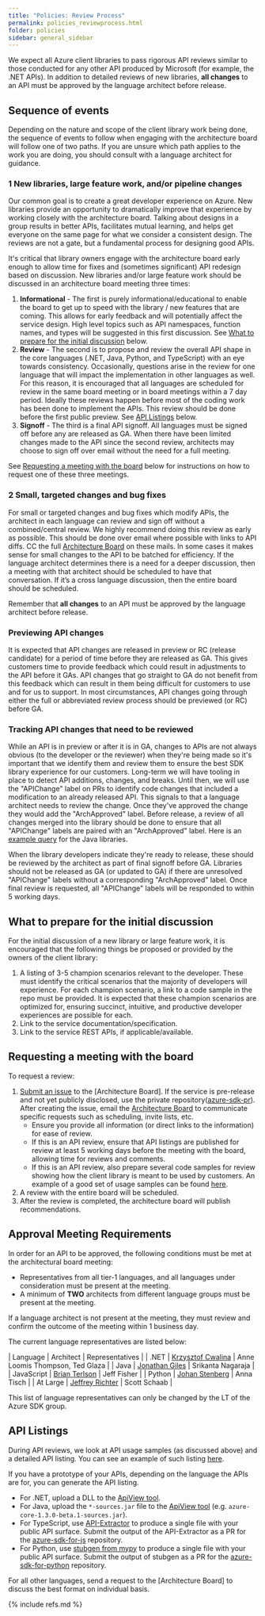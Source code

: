 ```yaml
---
title: "Policies: Review Process"
permalink: policies_reviewprocess.html
folder: policies
sidebar: general_sidebar
---
```


We expect all Azure client libraries to pass rigorous API reviews similar to those conducted for any other API produced by Microsoft (for example, the .NET APIs).  In addition to detailed reviews of new libraries, **all changes** to an API must be approved by the language architect before release.

## Sequence of events

Depending on the nature and scope of the client library work being done, the sequence of events to follow when engaging with the architecture board will follow one of two paths.  If you are unsure which path applies to the work you are doing, you should consult with a language architect for guidance.

### 1 New libraries, large feature work, and/or pipeline changes

Our common goal is to create a great developer experience on Azure.  New libraries provide an opportunity to dramatically improve that experience by working closely with the architecture board.  Talking about designs in a group results in better APIs, facilitates mutual learning, and helps get everyone on the same page for what we consider a consistent design. The reviews are not a gate, but a fundamental process for designing good APIs.

It's critical that library owners engage with the architecture board early enough to allow time for fixes and (sometimes significant) API redesign based on discussion. New libraries and/or large feature work should be discussed in an architecture board meeting three times:

1. **Informational** - The first is purely informational/educational to enable the board to get up to speed with the library / new features that are coming.  This allows for early feedback and will potentially affect the service design.  High level topics such as API namespaces, function names, and types will be suggested in this first discussion.  See [What to prepare for the initial discussion](#what-to-prepare-for-the-initial-discussion) below.
2. **Review** - The second is to propose and review the overall API shape in the core languages (.NET, Java, Python, and TypeScript) with an eye towards consistency. Occasionally, questions arise in the review for one language that will impact the implementation in other languages as well.  For this reason, it is encouraged that all languages are scheduled for review in the same board meeting or in board meetings within a 7 day period.  Ideally these reviews happen before most of the coding work has been done to implement the APIs.  This review should be done before the first public preview.  See [API Listings](#api-listings) below.
3. **Signoff** - The third is a final API signoff.  All languages must be signed off before any are released as GA.  When there have been limited changes made to the API since the second review, architects may choose to sign off over email without the need for a full meeting.

See [Requesting a meeting with the board](#requesting-a-meeting-with-the-board) below for instructions on how to request one of these three meetings.

### 2 Small, targeted changes and bug fixes

For small or targeted changes and bug fixes which modify APIs, the architect in each language can review and sign off without a combined/central review. We highly recommend doing this review as early as possible. This should be done over email where possible with links to API diffs.  CC the full [Architecture Board](mailto:adparch@microsoft.com) on these mails. In some cases it makes sense for small changes to the API to be batched for efficiency. If the language architect determines there is a need for a deeper discussion, then a meeting with that architect should be scheduled to have that conversation. If it’s a cross language discussion, then the entire board should be scheduled.

Remember that **all changes** to an API must be approved by the language architect before release.

### Previewing API changes

It is expected that API changes are released in preview or RC (release candidate) for a period of time before they are released as GA.  This gives customers time to provide feedback which could result in adjustments to the API before it GAs.  API changes that go straight to GA do not benefit from this feedback which can result in them being difficult for customers to use and for us to support.  In most circumstances, API changes going through either the full or abbreviated review process should be previewed (or RC) before GA.

### Tracking API changes that need to be reviewed

While an API is in preview or after it is in GA, changes to APIs are not always obvious (to the developer or the reviewer) when they're being made so it's important that we identify them and review them to ensure the best SDK library experience for our customers. Long-term we will have tooling in place to detect API additions, changes, and breaks.  Until then, we will use the "APIChange" label on PRs to identify code changes that included a modification to an already released API.  This signals to that a language architect needs to review the change.  Once they've approved the change they would add the "ArchApproved" label.  Before release, a review of all changes merged into the library should be done to ensure that all "APIChange" labels are paired with an "ArchApproved" label.  Here is an [example query](https://github.com/Azure/azure-sdk-for-java/pulls?utf8=%E2%9C%93&q=is%3Apr+label%3AAPIChange+) for the Java libraries.  

When the library developers indicate they're ready to release, these should be reviewed by the architect as part of final signoff before GA.  Libraries should not be released as GA (or updated to GA) if there are unresolved "APIChange" labels without a corresponding "ArchApproved" label.  Once final review is requested, all "APIChange" labels will be responded to within 5 working days.

## What to prepare for the initial discussion

For the initial discussion of a new library or large feature work, it is encouraged that the following things be proposed or provided by the owners of the client library:

1. A listing of 3-5 champion scenarios relevant to the developer. These must identify the critical scenarios that the majority of developers will experience. For each champion scenario, a link to a code sample in the repo must be provided. It is expected that these champion scenarios are optimized for, ensuring succinct, intuitive, and productive developer experiences are possible for each.
2. Link to the service documentation/specification.
3. Link to the service REST APIs, if applicable/available.

## Requesting a meeting with the board

To request a review:

1. [Submit an issue](https://github.com/Azure/azure-sdk/issues/new/choose) to the [Architecture Board].  If the service is pre-release and not yet publicly disclosed, use the private repository([azure-sdk-pr](https://github.com/Azure/azure-sdk-pr)).  After creating the issue, email the [Architecture Board](mailto:adparch@microsoft.com) to communicate specific requests such as scheduling, invite lists, etc.
    - Ensure you provide all information (or direct links to the information) for ease of review.
    - If this is an API review, ensure that API listings are published for review at least 5 working days before the meeting with the board, allowing time for reviews and comments.
    - If this is an API review, also prepare several code samples for review showing how the client library is meant to be used by customers. An example of a good set of usage samples can be found [here](https://github.com/dotnet/corefx/issues/32588).
2. A review with the entire board will be scheduled.
3. After the review is completed, the architecture board will publish recommendations.

## Approval Meeting Requirements

In order for an API to be approved, the following conditions must be met at the architectural board meeting:

- Representatives from all tier-1 languages, and all languages under consideration must be present at the meeting.
- A minimum of **TWO** architects from different language groups must be present at the meeting.

If a language architect is not present at the meeting, they must review and confirm the outcome of the meeting within 1 business day.

The current language representatives are listed below:

| Language | Architect | Representatives |
| .NET | [Krzysztof Cwalina](mailto:kcwalina@microsoft.com) | Anne Loomis Thompson, Ted Glaza |
| Java | [Jonathan Giles](mailto:Jonathan.Giles@microsoft.com) | Srikanta Nagaraja |
| JavaScript | [Brian Terlson](mailto:Brian.Terlson@microsoft.com) | Jeff Fisher |
| Python | [Johan Stenberg](mailto:johan.stenberg@microsoft.com) | Anna Tisch |
| At Large | [Jeffrey Richter](mailto:jeffrey.richter@microsoft.com) | Scott Schaab |

This list of language representatives can only be changed by the LT of the Azure SDK group.

## API Listings

During API reviews, we look at API usage samples (as discussed above) and a detailed API listing.  You can see an example of such listing [here](https://github.com/Azure/azure-sdk/blob/master/docs/dotnet/APIListingExample.md).

If you have a prototype of your APIs, depending on the language the APIs are for, you can generate the API listing.

- For .NET, upload a DLL to the [ApiView tool](http://apiview.dev).
- For Java, upload the `*-sources.jar` file to the [ApiView tool](http://apiview.dev) (e.g. `azure-core-1.3.0-beta.1-sources.jar`).
- For TypeScript, use [API-Extractor](https://github.com/Microsoft/web-build-tools/wiki/API-Extractor) to produce a single file with your public API surface.  Submit the output of the API-Extractor as a PR for the [azure-sdk-for-js](http://github.com/azure/azure-sdk-for-js) repository.
- For Python, use [stubgen from mypy](https://github.com/python/mypy/blob/master/docs/source/stubgen.rst) to produce a single file with your public API surface.  Submit the output of stubgen as a PR for the [azure-sdk-for-python](http://github.com/azure/azure-sdk-for-python) repository.

For all other languages, send a request to the [Architecture Board] to discuss the best format on individual basis.

{% include refs.md %}
